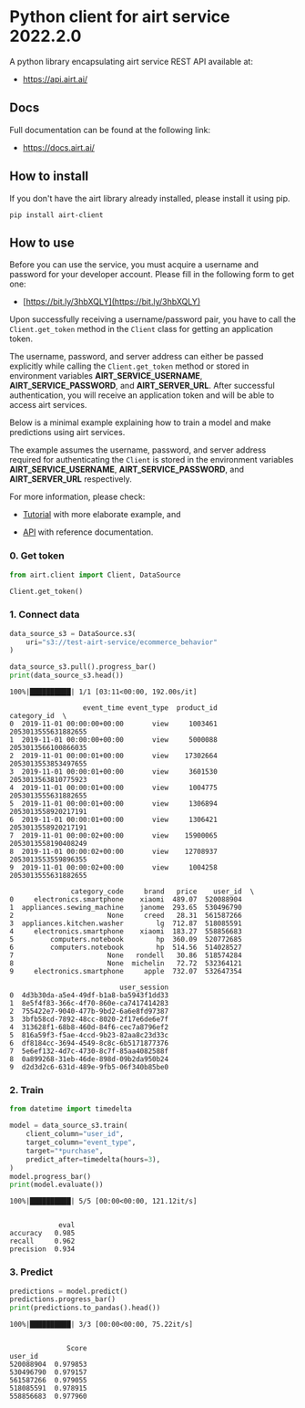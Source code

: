 # Python client for airt service 2022.2.0

A python library encapsulating airt service REST API available at:

- <a href="https://api.airt.ai/docs" target="_blank">https://api.airt.ai/</a>

## Docs

Full documentation can be found at the following link:

- <a href="https://docs.airt.ai" target="_blank">https://docs.airt.ai/</a>


## How to install

If you don't have the airt library already installed, please install it using pip.


```console
pip install airt-client
```

## How to use

Before you can use the service, you must acquire a username and password for your developer account. Please fill in the following form to get one:

- [https://bit.ly/3hbXQLY](https://bit.ly/3hbXQLY)

Upon successfully receiving a username/password pair, you have to call the `Client.get_token` method in the `Client` class for getting an application token. 

The username, password, and server address can either be passed explicitly while calling the `Client.get_token` method or stored in environment variables **AIRT_SERVICE_USERNAME**, **AIRT_SERVICE_PASSWORD**, and **AIRT_SERVER_URL**. After successful authentication, you will receive an application token and will be able to access airt services.

Below is a minimal example explaining how to train a model and make predictions using airt services. 

The example assumes the username, password, and server address required for authenticating the `Client` is stored in the environment variables **AIRT_SERVICE_USERNAME**, **AIRT_SERVICE_PASSWORD**, and **AIRT_SERVER_URL** respectively.

For more information, please check:

- [Tutorial](https://docs.airt.ai/Tutorial/) with more elaborate example, and

- [API](https://docs.airt.ai/API/client/Client/) with reference documentation.


### 0. Get token


```python
from airt.client import Client, DataSource

Client.get_token()
```

### 1. Connect data


```python
data_source_s3 = DataSource.s3(
    uri="s3://test-airt-service/ecommerce_behavior"
)

data_source_s3.pull().progress_bar()
print(data_source_s3.head())
```

    100%|██████████| 1/1 [03:11<00:00, 192.00s/it]

                      event_time event_type  product_id          category_id  \
    0  2019-11-01 00:00:00+00:00       view     1003461  2053013555631882655   
    1  2019-11-01 00:00:00+00:00       view     5000088  2053013566100866035   
    2  2019-11-01 00:00:01+00:00       view    17302664  2053013553853497655   
    3  2019-11-01 00:00:01+00:00       view     3601530  2053013563810775923   
    4  2019-11-01 00:00:01+00:00       view     1004775  2053013555631882655   
    5  2019-11-01 00:00:01+00:00       view     1306894  2053013558920217191   
    6  2019-11-01 00:00:01+00:00       view     1306421  2053013558920217191   
    7  2019-11-01 00:00:02+00:00       view    15900065  2053013558190408249   
    8  2019-11-01 00:00:02+00:00       view    12708937  2053013553559896355   
    9  2019-11-01 00:00:02+00:00       view     1004258  2053013555631882655   
    
                   category_code     brand   price    user_id  \
    0     electronics.smartphone    xiaomi  489.07  520088904   
    1  appliances.sewing_machine    janome  293.65  530496790   
    2                       None     creed   28.31  561587266   
    3  appliances.kitchen.washer        lg  712.87  518085591   
    4     electronics.smartphone    xiaomi  183.27  558856683   
    5         computers.notebook        hp  360.09  520772685   
    6         computers.notebook        hp  514.56  514028527   
    7                       None   rondell   30.86  518574284   
    8                       None  michelin   72.72  532364121   
    9     electronics.smartphone     apple  732.07  532647354   
    
                               user_session  
    0  4d3b30da-a5e4-49df-b1a8-ba5943f1dd33  
    1  8e5f4f83-366c-4f70-860e-ca7417414283  
    2  755422e7-9040-477b-9bd2-6a6e8fd97387  
    3  3bfb58cd-7892-48cc-8020-2f17e6de6e7f  
    4  313628f1-68b8-460d-84f6-cec7a8796ef2  
    5  816a59f3-f5ae-4ccd-9b23-82aa8c23d33c  
    6  df8184cc-3694-4549-8c8c-6b5171877376  
    7  5e6ef132-4d7c-4730-8c7f-85aa4082588f  
    8  0a899268-31eb-46de-898d-09b2da950b24  
    9  d2d3d2c6-631d-489e-9fb5-06f340b85be0  


    


### 2. Train


```python
from datetime import timedelta

model = data_source_s3.train(
    client_column="user_id",
    target_column="event_type",
    target="*purchase",
    predict_after=timedelta(hours=3),
)
model.progress_bar()
print(model.evaluate())
```

    100%|██████████| 5/5 [00:00<00:00, 121.12it/s]


                eval
    accuracy   0.985
    recall     0.962
    precision  0.934


### 3. Predict


```python
predictions = model.predict()
predictions.progress_bar()
print(predictions.to_pandas().head())
```

    100%|██████████| 3/3 [00:00<00:00, 75.22it/s]


                  Score
    user_id            
    520088904  0.979853
    530496790  0.979157
    561587266  0.979055
    518085591  0.978915
    558856683  0.977960

